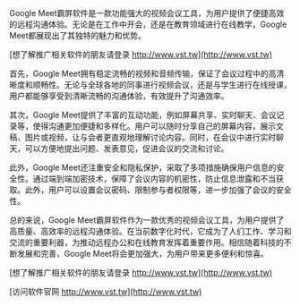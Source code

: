 Google Meet霸屏软件是一款功能强大的视频会议工具，为用户提供了便捷高效的远程沟通体验。无论是在工作中开会，还是在教育领域进行在线教学，Google Meet都展现出了其独特的魅力和优势。

[想了解推广相关软件的朋友请登录 http://www.vst.tw](http://www.vst.tw)

首先，Google Meet拥有稳定流畅的视频和音频传输，保证了会议过程中的高清晰度和顺畅性。无论与全球各地的同事进行视频会议，还是与学生进行在线授课，用户都能够享受到清晰流畅的沟通体验，有效提升了沟通效率。

其次，Google Meet提供了丰富的互动功能，例如屏幕共享、实时聊天、会议记录等，使得沟通更加便捷和多样化。用户可以随时分享自己的屏幕内容，展示文稿、图片或视频，让与会者更直观地理解讨论内容。同时，在会议中进行实时聊天，可以方便地提出问题、发表意见，促进会议的交流和讨论。

此外，Google Meet还注重安全和隐私保护，采取了多项措施确保用户信息的安全性。通过端到端加密技术，保障了会议内容的机密性，防止信息泄露和不当获取。此外，用户可以设置会议密码、限制参与者权限等，进一步加强了会议的安全性。

总的来说，Google Meet霸屏软件作为一款优秀的视频会议工具，为用户提供了高质量、高效率的远程沟通体验。在当前数字化时代，它成为了人们工作、学习和交流的重要利器，为推动远程办公和在线教育发挥着重要作用。相信随着科技的不断发展和完善，Google Meet将会更加强大，为用户带来更多便利和惊喜。

[想了解推广相关软件的朋友请登录 http://www.vst.tw](http://www.vst.tw)


[访问软件官网 http://www.vst.tw](http://www.vst.tw)
